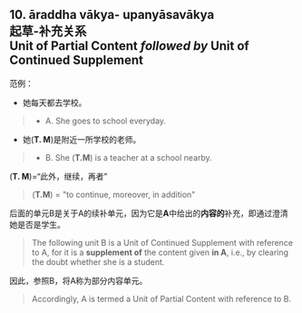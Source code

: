 ## 10. āraddha vākya- upanyāsavākya<br>**起草**-**补充**关系<br>**Unit of Partial Content** *followed by* **Unit of Continued Supplement**
范例：

 - 她每天都去学校。
> - A. She goes to school everyday.
 - 她(**T. M**)是附近一所学校的老师。
> - B. She (**T.M**) is a teacher at a school nearby.

 (**T. M**)=“此外，继续，再者”
> (**T.M**) = "to continue, moreover, in addition"


后面的单元B是关于A的续补单元，因为它是**A**中给出的**内容的**补充，即通过澄清她是否是学生。
>The following unit B is a Unit of Continued Supplement with reference to A, for it is a **supplement of** the content given **in A**, i.e., by clearing the doubt whether she is a student.


因此，参照B，将A称为部分内容单元。
>Accordingly, A is termed a Unit of Partial Content with reference to B.
